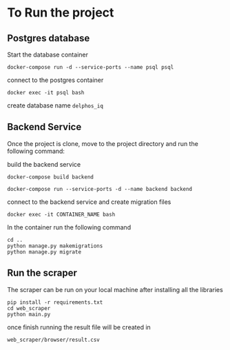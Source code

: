 # To Run the project

## Postgres database
Start the database container

```shell
docker-compose run -d --service-ports --name psql psql
```

connect to the postgres container 

```shell
docker exec -it psql bash
```

create database name `delphos_iq`

## Backend Service

Once the project is clone, 
move to the project directory and run the following command:

build the backend service
```shell
docker-compose build backend 
```


```shell
docker-compose run --service-ports -d --name backend backend 
```

connect to the backend service and create migration files

```shell
docker exec -it CONTAINER_NAME bash
```
In the container run the following command

```shell
cd ..
python manage.py makemigrations
python manage.py migrate
```

## Run the scraper

The scraper can be run on your local machine after installing all the libraries

```shell
pip install -r requirements.txt
cd web_scraper
python main.py
```
once finish running the result file will be created in 

```shell
web_scraper/browser/result.csv
```
